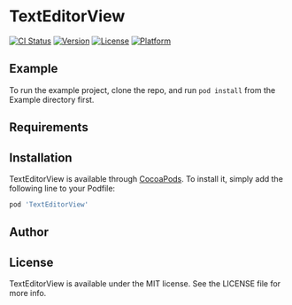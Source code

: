 # TextEditorView

[![CI Status](https://img.shields.io/travis/CodeOcenS/TextEditorView.svg?style=flat)](https://travis-ci.org/CodeOcenS/TextEditorView)
[![Version](https://img.shields.io/cocoapods/v/TextEditorView.svg?style=flat)](https://cocoapods.org/pods/TextEditorView)
[![License](https://img.shields.io/cocoapods/l/TextEditorView.svg?style=flat)](https://cocoapods.org/pods/TextEditorView)
[![Platform](https://img.shields.io/cocoapods/p/TextEditorView.svg?style=flat)](https://cocoapods.org/pods/TextEditorView)

## Example

To run the example project, clone the repo, and run `pod install` from the Example directory first.

## Requirements

## Installation

TextEditorView is available through [CocoaPods](https://cocoapods.org). To install
it, simply add the following line to your Podfile:

```ruby
pod 'TextEditorView'
```

## Author



## License

TextEditorView is available under the MIT license. See the LICENSE file for more info.
